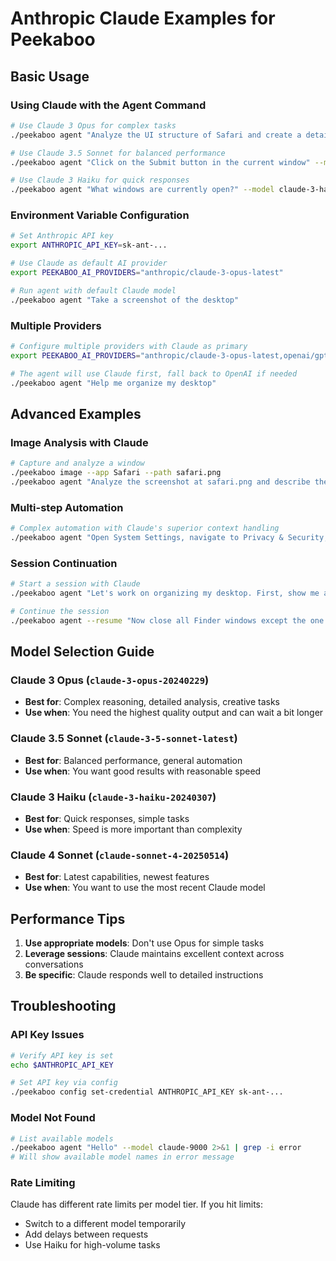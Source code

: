 # Anthropic Claude Examples for Peekaboo

## Basic Usage

### Using Claude with the Agent Command

```bash
# Use Claude 3 Opus for complex tasks
./peekaboo agent "Analyze the UI structure of Safari and create a detailed report" --model claude-3-opus-20240229

# Use Claude 3.5 Sonnet for balanced performance
./peekaboo agent "Click on the Submit button in the current window" --model claude-3-5-sonnet-latest

# Use Claude 3 Haiku for quick responses
./peekaboo agent "What windows are currently open?" --model claude-3-haiku-20240307
```

### Environment Variable Configuration

```bash
# Set Anthropic API key
export ANTHROPIC_API_KEY=sk-ant-...

# Use Claude as default AI provider
export PEEKABOO_AI_PROVIDERS="anthropic/claude-3-opus-latest"

# Run agent with default Claude model
./peekaboo agent "Take a screenshot of the desktop"
```

### Multiple Providers

```bash
# Configure multiple providers with Claude as primary
export PEEKABOO_AI_PROVIDERS="anthropic/claude-3-opus-latest,openai/gpt-4.1"

# The agent will use Claude first, fall back to OpenAI if needed
./peekaboo agent "Help me organize my desktop"
```

## Advanced Examples

### Image Analysis with Claude

```bash
# Capture and analyze a window
./peekaboo image --app Safari --path safari.png
./peekaboo agent "Analyze the screenshot at safari.png and describe the webpage content" --model claude-3-opus-latest
```

### Multi-step Automation

```bash
# Complex automation with Claude's superior context handling
./peekaboo agent "Open System Settings, navigate to Privacy & Security, take a screenshot of the current permissions, then close the window" --model claude-3-opus-20240229
```

### Session Continuation

```bash
# Start a session with Claude
./peekaboo agent "Let's work on organizing my desktop. First, show me all open windows" --model claude-3-5-sonnet-latest

# Continue the session
./peekaboo agent --resume "Now close all Finder windows except the one showing Documents"
```

## Model Selection Guide

### Claude 3 Opus (`claude-3-opus-20240229`)
- **Best for**: Complex reasoning, detailed analysis, creative tasks
- **Use when**: You need the highest quality output and can wait a bit longer

### Claude 3.5 Sonnet (`claude-3-5-sonnet-latest`)
- **Best for**: Balanced performance, general automation
- **Use when**: You want good results with reasonable speed

### Claude 3 Haiku (`claude-3-haiku-20240307`)
- **Best for**: Quick responses, simple tasks
- **Use when**: Speed is more important than complexity

### Claude 4 Sonnet (`claude-sonnet-4-20250514`)
- **Best for**: Latest capabilities, newest features
- **Use when**: You want to use the most recent Claude model

## Performance Tips

1. **Use appropriate models**: Don't use Opus for simple tasks
2. **Leverage sessions**: Claude maintains excellent context across conversations
3. **Be specific**: Claude responds well to detailed instructions

## Troubleshooting

### API Key Issues
```bash
# Verify API key is set
echo $ANTHROPIC_API_KEY

# Set API key via config
./peekaboo config set-credential ANTHROPIC_API_KEY sk-ant-...
```

### Model Not Found
```bash
# List available models
./peekaboo agent "Hello" --model claude-9000 2>&1 | grep -i error
# Will show available model names in error message
```

### Rate Limiting
Claude has different rate limits per model tier. If you hit limits:
- Switch to a different model temporarily
- Add delays between requests
- Use Haiku for high-volume tasks